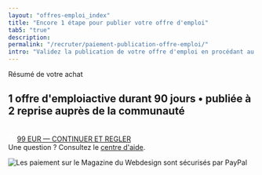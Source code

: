 ```yaml
---
layout: "offres-emploi_index"
title: "Encore 1 étape pour publier votre offre d'emploi"
tab5: "true"
description:
permalink: "/recruter/paiement-publication-offre-emploi/"
intro: "Validez la publication de votre offre d'emploi en procédant au paiement sécurisé de 99 EUR par carte bancaire, Visa, MasterCard ou PayPal."
---
```

<div class="section-header">
	<span class="section-header-titre">Résumé de votre achat</span>
</div>
<div class="section-carte-index-panel text-left">
  <article class="carte-article-secondaire job--offre-item">
    <div class="row collapse">
      <div class="small-12 columns">
      	<h1 class="carte-article-secondaire-post-title mod-job-title"><span class="left job--entreprise">1 offre d'emploi</span><span class="job--description">active durant 90 jours &bull; publiée à 2 reprise auprès de la communauté</span></h1>
      </div>
    </div>
  </article>
</div>
<p class="text-center">
	<a onclick="ga('send', 'event', 'offres emploi', 'payer', '99€ - Continuer et régler');" class="button-paypal" href="https://www.paypal.com/cgi-bin/webscr?cmd=_s-xclick&hosted_button_id=4LFADH7P9UXKN" title="Continuer sur le site de paypal pour régler le montant de la publication">
	<svg class="ic-block-h18" fill="#FFFFFF" height="18" viewBox="0 0 24 24" width="18" xmlns="http://www.w3.org/2000/svg">
    <path d="M0 0h24v24H0z" fill="none"/>
    <path d="M20 4H4c-1.11 0-1.99.89-1.99 2L2 18c0 1.11.89 2 2 2h16c1.11 0 2-.89 2-2V6c0-1.11-.89-2-2-2zm0 14H4v-6h16v6zm0-10H4V6h16v2z"/>
	</svg>99 EUR &mdash; CONTINUER ET REGLER</a>
	<br /><span class="section-header-titre">Une question ? Consultez le <a onclick="ga('send', 'event', 'offres emploi', 'click', 'Centre d'aide Recrutement');" href="/recruter/centre-aide/" title="centre d'aide Recrutement" target="_blank">centre d'aide</a>.</span>
</p>
<img src="https://www.paypalobjects.com/webstatic/mktg/logo-center/logo_paypal_securise_fr.png" border="0" alt="Les paiement sur le Magazine du Webdesign sont sécurisés par PayPal">
